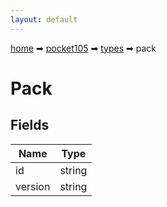 ```yaml
---
layout: default
---
```


[home](/) ➡ [pocket105](/protocol/pocket105) ➡ [types](/protocol/pocket105/types) ➡ pack

# Pack

## Fields

Name | Type
---|---
id | string
version | string

